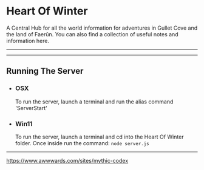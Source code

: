 # Heart Of Winter

A Central Hub for all the world information for adventures in Gullet Cove and the land of Faerûn. You can also find a collection of useful notes and information here.

---

---

## Running The Server

- ### OSX
  To run the server, launch a terminal and run the alias command 'ServerStart'
- ### Win11
  To run the server, launch a terminal and cd into the Heart Of Winter folder. Once inside run the command: `node server.js`

---

https://www.awwwards.com/sites/mythic-codex
